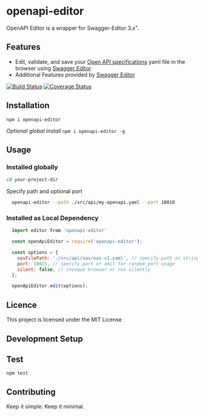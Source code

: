# openapi-editor

OpenAPI Editor is a wrapper for Swagger-Editor 3.x".

## Features

* Edit, validate, and save your [Open API specifications](https://github.com/OAI/OpenAPI-Specification) yaml file in the browser using [Swagger Editor](https://github.com/swagger-api/swagger-editor).
* Additional Features provided by [Swagger Editor](https://github.com/swagger-api/swagger-editor)

[![Build Status](https://travis-ci.org/<username>/<reponame>.svg?branch=master)](https://travis-ci.org/Codermar/openapi-editor)
[![Coverage Status](https://coveralls.io/repos/github/<username>/<reponame>/badge.svg?branch=master)](https://coveralls.io/github/Codermar/openapi-editor?branch=master)

## Installation

  ```npm i openapi-editor``` 
  
  *Optional global install* ```npm i openapi-editor -g```

## Usage

### Installed globally

```bash
cd your-project-dir
```

  Specify path and optional port

```bash
  openapi-editor --path ./src/api/my-openapi.yaml --port 10010
```

### Installed as Local Dependency

```javascript
  import editor from 'openapi-editor'

  const openApiEditor = require('openapi-editor');

  const options = {
    oasFilePath: './src/api/oas/oas-v1.yaml', // specify path as string or fully resolved path
    port: 10015, // specify port or omit for random port usage
    silent: false, // invoque browser or run silently
  };

  openApiEditor.edit(options);

```

## Licence

This project is licensed under the MIT License

## Development Setup

<!-- TODO -->

## Test

  `npm test`

## Contributing

Keep it simple. Keep it minimal.
